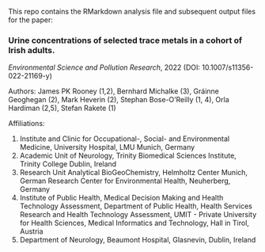 This repo contains the RMarkdown analysis file and subsequent output files for the paper:

### Urine concentrations of selected trace metals in a cohort of Irish adults.
<i>Environmental Science and Pollution Research</i>, 2022 (DOI: 10.1007/s11356-022-21169-y)

Authors: James PK Rooney (1,2), Bernhard Michalke (3), Gráinne Geoghegan (2), Mark Heverin (2), Stephan Bose-O’Reilly (1, 4), Orla Hardiman (2,5), Stefan Rakete (1)

Affiliations:
1.	Institute and Clinic for Occupational-, Social- and Environmental Medicine, University Hospital, LMU Munich, Germany
2.	Academic Unit of Neurology, Trinity Biomedical Sciences Institute, Trinity College Dublin, Ireland
3.	Research Unit Analytical BioGeoChemistry, Helmholtz Center Munich, German Research Center for Environmental Health, Neuherberg, Germany
4.	Institute of Public Health, Medical Decision Making and Health Technology Assessment, Department of Public Health, Health Services Research and Health Technology Assessment, UMIT - Private University for Health Sciences, Medical Informatics and Technology, Hall in Tirol, Austria
5.	Department of Neurology, Beaumont Hospital, Glasnevin, Dublin, Ireland

